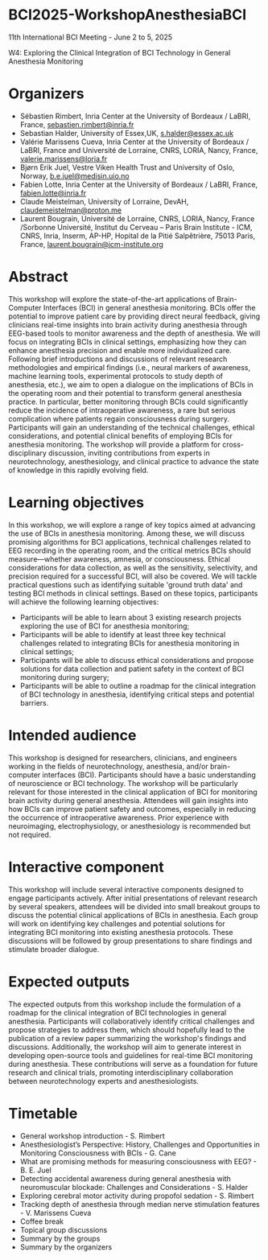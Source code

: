 # BCI2025-WorkshopAnesthesiaBCI

11th International BCI Meeting - June 2 to 5, 2025

W4: Exploring the Clinical Integration of BCI Technology in General Anesthesia Monitoring

# Organizers
- Sébastien Rimbert,  Inria Center at the University of Bordeaux / LaBRI, France, sebastien.rimbert@inria.fr 
- Sebastian Halder, University of Essex,UK, s.halder@essex.ac.uk
- Valérie Marissens Cueva,  Inria Center at the University of Bordeaux / LaBRI, France and Université de Lorraine, CNRS, LORIA, Nancy, France, valerie.marissens@loria.fr
- Bjørn Erik Juel, Vestre Viken Health Trust and University of Oslo, Norway, b.e.juel@medisin.uio.no 
- Fabien Lotte,  Inria Center at the University of Bordeaux / LaBRI, France, fabien.lotte@inria.fr
- Claude Meistelman,  University of Lorraine, DevAH, claudemeistelman@proton.me 
- Laurent Bougrain, Université de Lorraine, CNRS, LORIA, Nancy, France /Sorbonne Université, Institut du Cerveau – Paris Brain Institute - ICM, CNRS, Inria, Inserm, AP-HP, Hopital de la Pitié Salpêtrière, 75013 Paris, France, laurent.bougrain@icm-institute.org

# Abstract
This workshop will explore the state-of-the-art applications of Brain-Computer Interfaces (BCI) in general anesthesia monitoring. BCIs offer the potential to improve patient care by providing direct neural feedback, giving clinicians real-time insights into brain activity during anesthesia through EEG-based tools to monitor awareness and the depth of anesthesia. We will focus on integrating BCIs in clinical settings, emphasizing how they can enhance anesthesia precision and enable more individualized care. Following brief introductions and discussions of relevant research methodologies and empirical findings (i.e., neural markers of awareness, machine learning tools, experimental protocols to study depth of anesthesia, etc.), we aim to open a dialogue on the implications of BCIs in the operating room and their potential to transform general anesthesia practice. In particular, better monitoring through BCIs could significantly reduce the incidence of intraoperative awareness, a rare but serious complication where patients regain consciousness during surgery. Participants will gain an understanding of the technical challenges, ethical considerations, and potential clinical benefits of employing BCIs for anesthesia monitoring. The workshop will provide a platform for cross-disciplinary discussion, inviting contributions from experts in neurotechnology, anesthesiology, and clinical practice to advance the state of knowledge in this rapidly evolving field.

# Learning objectives
In this workshop, we will explore a range of key topics aimed at advancing the use of BCIs in anesthesia monitoring. Among these, we will discuss promising algorithms for BCI applications, technical challenges related to EEG recording in the operating room, and the critical metrics BCIs should measure—whether awareness, amnesia, or consciousness. Ethical considerations for data collection, as well as the sensitivity, selectivity, and precision required for a successful BCI, will also be covered. We will tackle practical questions such as identifying suitable 'ground truth data' and testing BCI methods in clinical settings. Based on these topics, participants will achieve the following learning objectives:
- Participants will be able to learn about 3 existing research projects exploring the use of BCI for anesthesia monitoring;
- Participants will be able to identify at least three key technical challenges related to integrating BCIs for anesthesia monitoring in clinical settings;
- Participants will be able to discuss ethical considerations and propose solutions for data collection and patient safety in the context of BCI monitoring during surgery;
- Participants will be able to outline a roadmap for the clinical integration of BCI technology in anesthesia, identifying critical steps and potential barriers.

# Intended audience
This workshop is designed for researchers, clinicians, and engineers working in the fields of neurotechnology, anesthesia, and/or brain-computer interfaces (BCI). Participants should have a basic understanding of neuroscience or BCI technology. The workshop will be particularly relevant for those interested in the clinical application of BCI for monitoring brain activity during general anesthesia. Attendees will gain insights into how BCIs can improve patient safety and outcomes, especially in reducing the occurrence of intraoperative awareness. Prior experience with neuroimaging, electrophysiology, or anesthesiology is recommended but not required.

# Interactive component
This workshop will include several interactive components designed to engage participants actively. After initial presentations of relevant research by several speakers, attendees will be divided into small breakout groups to discuss the potential clinical applications of BCIs in anesthesia. Each group will work on identifying key challenges and potential solutions for integrating BCI monitoring into existing anesthesia protocols. These discussions will be followed by group presentations to share findings and stimulate broader dialogue.

# Expected outputs
The expected outputs from this workshop include the formulation of a roadmap for the clinical integration of BCI technologies in general anesthesia. Participants will collaboratively identify critical challenges and propose strategies to address them, which should hopefully lead to the publication of a review paper summarizing the workshop's findings and discussions. Additionally, the workshop will aim to generate interest in developing open-source tools and guidelines for real-time BCI monitoring during anesthesia. These contributions will serve as a foundation for future research and clinical trials, promoting interdisciplinary collaboration between neurotechnology experts and anesthesiologists.

# Timetable
- General workshop introduction - S. Rimbert
- Anesthesiologist’s Perspective: History, Challenges and Opportunities in Monitoring Consciousness with BCIs - G. Cane
- What are promising methods for measuring consciousness with EEG? - B. E. Juel
- Detecting accidental awareness during general anesthesia with neuromuscular blockade: Challenges and Considerations - S. Halder
- Exploring cerebral motor activity during propofol sedation - S. Rimbert
- Tracking depth of anesthesia through median nerve stimulation features - V. Marissens Cueva
- Coffee break
- Topical group discussions
- Summary by the groups
- Summary by the organizers


